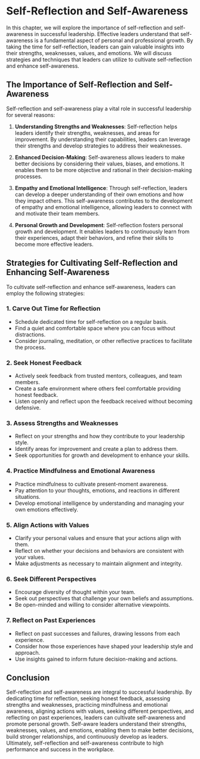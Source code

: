 # Self-Reflection and Self-Awareness

In this chapter, we will explore the importance of self-reflection and self-awareness in successful leadership. Effective leaders understand that self-awareness is a fundamental aspect of personal and professional growth. By taking the time for self-reflection, leaders can gain valuable insights into their strengths, weaknesses, values, and emotions. We will discuss strategies and techniques that leaders can utilize to cultivate self-reflection and enhance self-awareness.

## The Importance of Self-Reflection and Self-Awareness

Self-reflection and self-awareness play a vital role in successful leadership for several reasons:

1. **Understanding Strengths and Weaknesses**: Self-reflection helps leaders identify their strengths, weaknesses, and areas for improvement. By understanding their capabilities, leaders can leverage their strengths and develop strategies to address their weaknesses.
    
2. **Enhanced Decision-Making**: Self-awareness allows leaders to make better decisions by considering their values, biases, and emotions. It enables them to be more objective and rational in their decision-making processes.
    
3. **Empathy and Emotional Intelligence**: Through self-reflection, leaders can develop a deeper understanding of their own emotions and how they impact others. This self-awareness contributes to the development of empathy and emotional intelligence, allowing leaders to connect with and motivate their team members.
    
4. **Personal Growth and Development**: Self-reflection fosters personal growth and development. It enables leaders to continuously learn from their experiences, adapt their behaviors, and refine their skills to become more effective leaders.
    

## Strategies for Cultivating Self-Reflection and Enhancing Self-Awareness

To cultivate self-reflection and enhance self-awareness, leaders can employ the following strategies:

### 1\. Carve Out Time for Reflection

- Schedule dedicated time for self-reflection on a regular basis.
- Find a quiet and comfortable space where you can focus without distractions.
- Consider journaling, meditation, or other reflective practices to facilitate the process.

### 2\. Seek Honest Feedback

- Actively seek feedback from trusted mentors, colleagues, and team members.
- Create a safe environment where others feel comfortable providing honest feedback.
- Listen openly and reflect upon the feedback received without becoming defensive.

### 3\. Assess Strengths and Weaknesses

- Reflect on your strengths and how they contribute to your leadership style.
- Identify areas for improvement and create a plan to address them.
- Seek opportunities for growth and development to enhance your skills.

### 4\. Practice Mindfulness and Emotional Awareness

- Practice mindfulness to cultivate present-moment awareness.
- Pay attention to your thoughts, emotions, and reactions in different situations.
- Develop emotional intelligence by understanding and managing your own emotions effectively.

### 5\. Align Actions with Values

- Clarify your personal values and ensure that your actions align with them.
- Reflect on whether your decisions and behaviors are consistent with your values.
- Make adjustments as necessary to maintain alignment and integrity.

### 6\. Seek Different Perspectives

- Encourage diversity of thought within your team.
- Seek out perspectives that challenge your own beliefs and assumptions.
- Be open-minded and willing to consider alternative viewpoints.

### 7\. Reflect on Past Experiences

- Reflect on past successes and failures, drawing lessons from each experience.
- Consider how those experiences have shaped your leadership style and approach.
- Use insights gained to inform future decision-making and actions.

## Conclusion

Self-reflection and self-awareness are integral to successful leadership. By dedicating time for reflection, seeking honest feedback, assessing strengths and weaknesses, practicing mindfulness and emotional awareness, aligning actions with values, seeking different perspectives, and reflecting on past experiences, leaders can cultivate self-awareness and promote personal growth. Self-aware leaders understand their strengths, weaknesses, values, and emotions, enabling them to make better decisions, build stronger relationships, and continuously develop as leaders. Ultimately, self-reflection and self-awareness contribute to high performance and success in the workplace.
